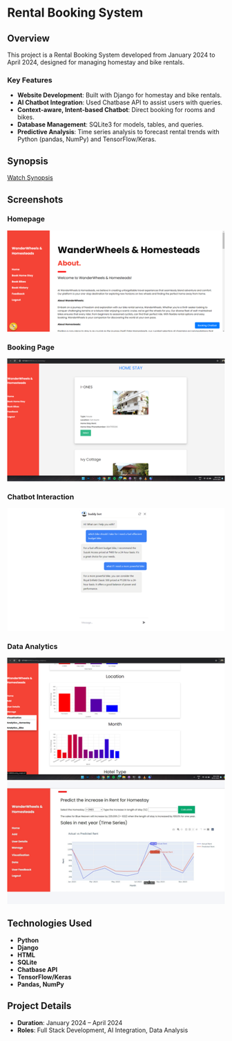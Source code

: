 # Rental Booking System
## Overview

This project is a Rental Booking System developed from January 2024 to April 2024, designed for managing homestay and bike rentals.

### Key Features
- **Website Development**: Built with Django for homestay and bike rentals.
- **AI Chatbot Integration**: Used Chatbase API to assist users with queries.
- **Context-aware, Intent-based Chatbot**: Direct booking for rooms and bikes.
- **Database Management**: SQLite3 for models, tables, and queries.
- **Predictive Analysis**: Time series analysis to forecast rental trends with Python (pandas, NumPy) and TensorFlow/Keras.

## Synopsis

[Watch Synopsis](showcase/video.mp4)



## Screenshots

### Homepage
![Homepage](showcase/project.png)

### Booking Page
![Booking Page](showcase/inventory.png)

### Chatbot Interaction
![Chatbot Interaction](showcase/aichatbot.png)

### Data Analytics
![Chatbot Interaction](showcase/data1.png)
![Chatbot Interaction](showcase/data2.png)

## Technologies Used

- **Python**
- **Django**
- **HTML**
- **SQLite**
- **Chatbase API**
- **TensorFlow/Keras**
- **Pandas, NumPy**

## Project Details

- **Duration**: January 2024 – April 2024
- **Roles**: Full Stack Development, AI Integration, Data Analysis
